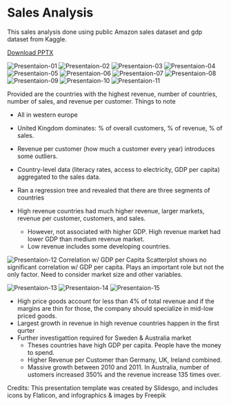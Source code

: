 # Sales Analysis
This sales analysis done using public Amazon sales dataset and gdp dataset from Kaggle.
<p><a href="https://github.com/dd5124/Sales_Analysis/blob/main/Presentation/Presentation.pptx">Download PPTX</a></p>

![Presentaion-01](https://github.com/dd5124/Sales_Analysis/blob/main/Presentation/_images/Presentation-01.png?raw=true)
![Presentaion-02](https://github.com/dd5124/Sales_Analysis/blob/main/Presentation/_images/Presentation-02.png?raw=true)
![Presentaion-03](https://github.com/dd5124/Sales_Analysis/blob/main/Presentation/_images/Presentation-03.png?raw=true)
![Presentaion-04](https://github.com/dd5124/Sales_Analysis/blob/main/Presentation/_images/Presentation-04.png?raw=true)
![Presentaion-05](https://github.com/dd5124/Sales_Analysis/blob/main/Presentation/_images/Presentation-05.png?raw=true)
![Presentaion-06](https://github.com/dd5124/Sales_Analysis/blob/main/Presentation/_images/Presentation-06.png?raw=true)
![Presentaion-07](https://github.com/dd5124/Sales_Analysis/blob/main/Presentation/_images/Presentation-07.png?raw=true)
![Presentaion-08](https://github.com/dd5124/Sales_Analysis/blob/main/Presentation/_images/Presentation-08.png?raw=true)
![Presentaion-09](https://github.com/dd5124/Sales_Analysis/blob/main/Presentation/_images/Presentation-09.png?raw=true)
![Presentaion-10](https://github.com/dd5124/Sales_Analysis/blob/main/Presentation/_images/Presentation-10.png?raw=true)
![Presentaion-11](https://github.com/dd5124/Sales_Analysis/blob/main/Presentation/_images/Presentation-11.png?raw=true)

Provided are the countries with the highest revenue, number of countries, number of sales, and revenue per customer. Things to note
* All in western europe
* United Kingdom dominates: % of overall customers, % of revenue, % of sales.
* Revenue per customer (how much a customer every year) introduces some outliers.

* Country-level data (literacy rates, access to electricity, GDP per capita) aggregated to the sales data.
* Ran a regression tree and revealed that there are three segments of countries
* High revenue countries had much higher revenue, larger markets, revenue per customer, customers, and sales. 
  * However, not associated with higher GDP. High revenue market had lower GDP than medium revenue market.
  * Low revenue includes some developing countries. 

![Presentaion-12](https://github.com/dd5124/Sales_Analysis/blob/main/Presentation/_images/Presentation-12.png?raw=true)
Correlation w/ GDP per Capita
Scatterplot shows no significant correlation w/ GDP per capita. Plays an important role but not the only factor. Need to consider market size and other variables. 

![Presentaion-13](https://github.com/dd5124/Sales_Analysis/blob/main/Presentation/_images/Presentation-13.png?raw=true)
![Presentaion-14](https://github.com/dd5124/Sales_Analysis/blob/main/Presentation/_images/Presentation-14.png?raw=true)
![Presentaion-15](https://github.com/dd5124/Sales_Analysis/blob/main/Presentation/_images/Presentation-15.png?raw=true)

* High price goods account for less than 4% of total revenue and if the margins are thin for those, the company should specialize in mid-low priced goods.
* Largest growth in revenue in high revenue countries happen in the first qurter
* Further investigattion required for Sweden & Australia market
  * Theses countries have high GDP per capita. People have the money to spend.
  * Higher Revenue per Customer than Germany, UK, Ireland combined. 
  * Massive growth between 2010 and 2011. In Australia, number of ustomers increased 350% and the revenue increase 135 times over.





Credits: This presentation template was created by Slidesgo, and includes icons by Flaticon, and infographics & images by Freepik
